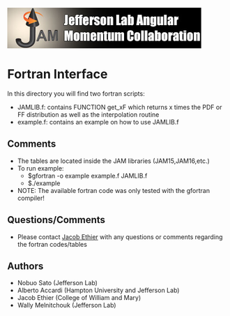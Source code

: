 ![jamlogo](../gallery/jam.jpg)

# Fortran Interface

In this directory you will find two fortran scripts:

   - JAMLIB.f: contains FUNCTION get_xF which returns
     	       x times the PDF or FF distribution as well
	       as the interpolation routine
   - example.f: contains an example on how to use JAMLIB.f

## Comments

- The tables are located inside the JAM libraries (JAM15,JAM16,etc.)
- To run example:
  - $gfortran -o example example.f JAMLIB.f
  - $./example
- NOTE: The available fortran code was only tested with the
  	gfortran compiler!

## Questions/Comments

- Please contact [Jacob Ethier](mailto:jethier@jlab.org) with
any questions or comments regarding the fortran codes/tables
 
## Authors
* Nobuo Sato (Jefferson Lab)
* Alberto Accardi (Hampton University and Jefferson Lab)
* Jacob Ethier (College of William and Mary)
* Wally Melnitchouk (Jefferson Lab)


